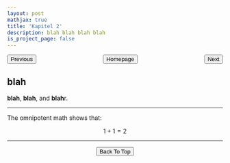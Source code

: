 ```yaml
---
layout: post
mathjax: true
title: 'Kapitel 2'
description: blah blah blah blah
is_project_page: false
---
```



<p style="text-align:center;">
<button type="button" onclick="window.location.href='index.html';">Homepage</button>
<span style="float:left;"><button type="button" onclick="alert('This is the first chapter!')">Previous</button></span>
<span style="float:right;"><button type="button" onclick="window.location.href='ch3.html';">Next</button></span>
</p>

## blah
**blah**, **blah**, and **blah**r.

***
The omnipotent math shows that:

$$
1+1 = 2
$$
***

<p style="text-align:center;">
<button type="button" onclick="window.location.href='#top';">Back To Top</button>
<p>
